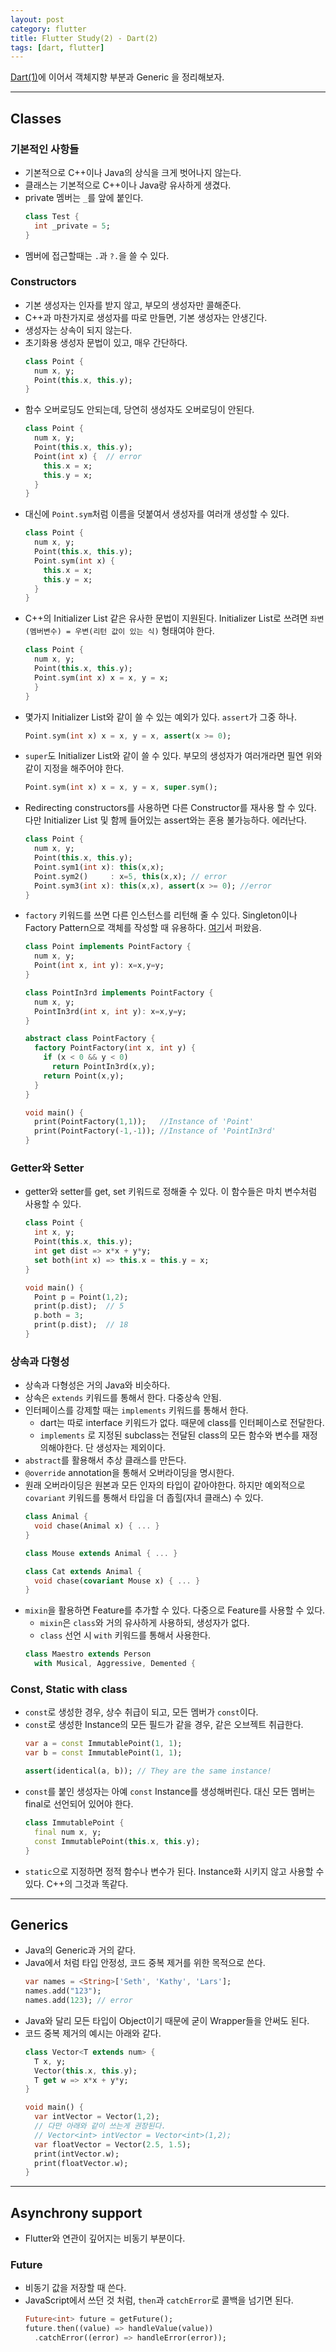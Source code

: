 ```yaml
---
layout: post
category: flutter
title: Flutter Study(2) - Dart(2)
tags: [dart, flutter]
---
```


[Dart(1)](/flutter/dart-study/)에 이어서 객체지향 부분과 Generic 을 정리해보자.

----

## Classes

### 기본적인 사항들

* 기본적으로 C++이나 Java의 상식을 크게 벗어나지 않는다.
* 클래스는 기본적으로 C++이나 Java랑 유사하게 생겼다.
* private 멤버는 `_`를 앞에 붙인다.
  ```dart
  class Test {
    int _private = 5;
  }
  ```
* 멤버에 접근할때는 `.`과 `?.`을 쓸 수 있다.

### Constructors

* 기본 생성자는 인자를 받지 않고, 부모의 생성자만 콜해준다.
* C++과 마찬가지로 생성자를 따로 만들면, 기본 생성자는 안생긴다.
* 생성자는 상속이 되지 않는다.
* 초기화용 생성자 문법이 있고, 매우 간단하다.
  ```dart
  class Point {
    num x, y;
    Point(this.x, this.y);
  }
  ```
* 함수 오버로딩도 안되는데, 당연히 생성자도 오버로딩이 안된다.
  ```dart
  class Point {
    num x, y;
    Point(this.x, this.y);
    Point(int x) {  // error
      this.x = x;
      this.y = x;
    }
  }
  ```
* 대신에 `Point.sym`처럼 이름을 덧붙여서 생성자를 여러개 생성할 수 있다.
  ```dart
  class Point {
    num x, y;
    Point(this.x, this.y);
    Point.sym(int x) {
      this.x = x;
      this.y = x;
    }
  }
  ```
* C++의 Initializer List 같은 유사한 문법이 지원된다. Initializer List로 쓰려면 `좌변(멤버변수) = 우변(리턴 값이 있는 식)` 형태여야 한다.
  ```dart
  class Point {
    num x, y;
    Point(this.x, this.y);
    Point.sym(int x) x = x, y = x;
    }
  }
  ```
* 몇가지 Initializer List와 같이 쓸 수 있는 예외가 있다. `assert`가 그중 하나.
  ```dart
  Point.sym(int x) x = x, y = x, assert(x >= 0);
  ````
* `super`도 Initializer List와 같이 쓸 수 있다. 부모의 생성자가 여러개라면 필연 위와같이 지정을 해주어야 한다.
  ```dart
  Point.sym(int x) x = x, y = x, super.sym();
  ````
* Redirecting constructors를 사용하면 다른 Constructor를 재사용 할 수 있다. 다만 Initializer List 및 함께 들어있는 assert와는 혼용 불가능하다. 에러난다.
  ```dart
  class Point {
    num x, y;
    Point(this.x, this.y);
    Point.sym1(int x): this(x,x);
    Point.sym2()     : x=5, this(x,x); // error
    Point.sym3(int x): this(x,x), assert(x >= 0); //error
  }
  ```
* `factory` 키워드를 쓰면 다른 인스턴스를 리턴해 줄 수 있다. Singleton이나 Factory Pattern으로 객체를 작성할 때 유용하다. [여기](https://flutterigniter.com/deconstructing-dart-constructors/)서 퍼왔음.
  ```dart
  class Point implements PointFactory {
    num x, y;
    Point(int x, int y): x=x,y=y;
  }

  class PointIn3rd implements PointFactory {
    num x, y;
    PointIn3rd(int x, int y): x=x,y=y;
  }

  abstract class PointFactory {
    factory PointFactory(int x, int y) {
      if (x < 0 && y < 0)
        return PointIn3rd(x,y);
      return Point(x,y);
    }
  }

  void main() {
    print(PointFactory(1,1));   //Instance of 'Point'
    print(PointFactory(-1,-1)); //Instance of 'PointIn3rd'
  }
  ```

### Getter와 Setter

* getter와 setter를 get, set 키워드로 정해줄 수 있다. 이 함수들은 마치 변수처럼 사용할 수 있다.
  ```dart
  class Point {
    int x, y;
    Point(this.x, this.y);
    int get dist => x*x + y*y;
    set both(int x) => this.x = this.y = x;
  }

  void main() {
    Point p = Point(1,2);
    print(p.dist);  // 5
    p.both = 3;
    print(p.dist);  // 18
  }
  ```

### 상속과 다형성

* 상속과 다형성은 거의 Java와 비슷하다.
* 상속은 `extends` 키워드를 통해서 한다. 다중상속 안됨.
* 인터페이스를 강제할 때는 `implements` 키워드를 통해서 한다.
  * dart는 따로 interface 키워드가 없다. 때문에 class를 인터페이스로 전달한다.
  * `implements` 로 지정된 subclass는 전달된 class의 모든 함수와 변수를 재정의해야한다. 단 생성자는 제외이다.
* `abstract`를 활용해서 추상 클래스를 만든다.
* `@override` annotation을 통해서 오버라이딩을 명시한다.
* 원래 오버라이딩은 원본과 모든 인자의 타입이 같아야한다. 하지만 예외적으로 `covariant` 키워드를 통해서 타입을 더 좁힐(자녀 클래스) 수 있다.
  ```dart
  class Animal {
    void chase(Animal x) { ... }
  }

  class Mouse extends Animal { ... }

  class Cat extends Animal {
    void chase(covariant Mouse x) { ... }
  }
  ```
* `mixin`을 활용하면 Feature를 추가할 수 있다. 다중으로 Feature를 사용할 수 있다.
  * `mixin`은 `class`와 거의 유사하게 사용하되, 생성자가 없다.
  * `class` 선언 시 `with` 키워드를 통해서 사용한다.
  ```dart
  class Maestro extends Person
    with Musical, Aggressive, Demented {
  ```

### Const, Static with class

* `const`로 생성한 경우, 상수 취급이 되고, 모든 멤버가 `const`이다.
* `const`로 생성한 Instance의 모든 필드가 같을 경우, 같은 오브젝트 취급한다.
  ```dart
  var a = const ImmutablePoint(1, 1);
  var b = const ImmutablePoint(1, 1);

  assert(identical(a, b)); // They are the same instance!
  ```
* `const`를 붙인 생성자는 아예 `const` Instance를 생성해버린다. 대신 모든 멤버는 final로 선언되어 있어야 한다.
  ```dart  
  class ImmutablePoint {
    final num x, y;
    const ImmutablePoint(this.x, this.y);
  }
  ```
* `static`으로 지정하면 정적 함수나 변수가 된다. Instance화 시키지 않고 사용할 수 있다. C++의 그것과 똑같다.

----

## Generics

* Java의 Generic과 거의 같다.
* Java에서 처럼 타입 안정성, 코드 중복 제거를 위한 목적으로 쓴다.
  ```dart
  var names = <String>['Seth', 'Kathy', 'Lars'];
  names.add("123");
  names.add(123); // error
  ```
* Java와 달리 모든 타입이 Object이기 때문에 굳이 Wrapper들을 안써도 된다.
* 코드 중복 제거의 예시는 아래와 같다.
  ```dart
  class Vector<T extends num> {
    T x, y;
    Vector(this.x, this.y);
    T get w => x*x + y*y;
  }

  void main() {
    var intVector = Vector(1,2);
    // 다만 아래와 같이 쓰는게 권장된다.
    // Vector<int> intVector = Vector<int>(1,2);
    var floatVector = Vector(2.5, 1.5);
    print(intVector.w);
    print(floatVector.w);
  }
  ```

----

## Asynchrony support

* Flutter와 연관이 깊어지는 비동기 부분이다.

### Future

* 비동기 값을 저장할 때 쓴다.
* JavaScript에서 쓰던 것 처럼, `then`과 `catchError`로 콜백을 넘기면 된다.
  ```dart
  Future<int> future = getFuture();
  future.then((value) => handleValue(value))
    .catchError((error) => handleError(error));
  ```